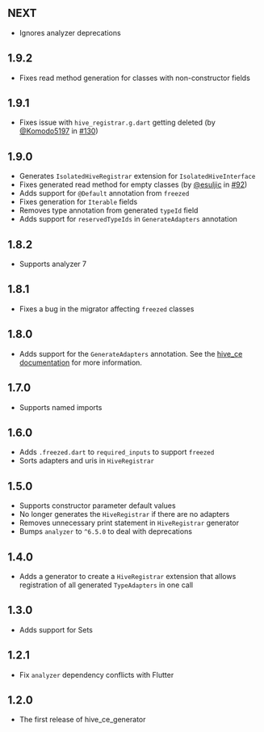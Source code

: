 ## NEXT

- Ignores analyzer deprecations

## 1.9.2

- Fixes read method generation for classes with non-constructor fields

## 1.9.1

- Fixes issue with `hive_registrar.g.dart` getting deleted (by [@Komodo5197](https://github.com/Komodo5197) in [#130](https://github.com/IO-Design-Team/hive_ce/pull/130))

## 1.9.0

- Generates `IsolatedHiveRegistrar` extension for `IsolatedHiveInterface`
- Fixes generated read method for empty classes (by [@esuljic](https://github.com/esuljic) in [#92](https://github.com/IO-Design-Team/hive_ce/pull/92))
- Adds support for `@Default` annotation from `freezed`
- Fixes generation for `Iterable` fields
- Removes type annotation from generated `typeId` field
- Adds support for `reservedTypeIds` in `GenerateAdapters` annotation

## 1.8.2

- Supports analyzer 7

## 1.8.1

- Fixes a bug in the migrator affecting `freezed` classes

## 1.8.0

- Adds support for the `GenerateAdapters` annotation. See the [hive_ce documentation](https://pub.dev/packages/hive_ce) for more information.

## 1.7.0

- Supports named imports

## 1.6.0

- Adds `.freezed.dart` to `required_inputs` to support `freezed`
- Sorts adapters and uris in `HiveRegistrar`

## 1.5.0

- Supports constructor parameter default values
- No longer generates the `HiveRegistrar` if there are no adapters
- Removes unnecessary print statement in `HiveRegistrar` generator
- Bumps `analyzer` to `^6.5.0` to deal with deprecations

## 1.4.0

- Adds a generator to create a `HiveRegistrar` extension that allows registration of all generated `TypeAdapters` in one call

## 1.3.0

- Adds support for Sets

## 1.2.1

- Fix `analyzer` dependency conflicts with Flutter

## 1.2.0

- The first release of hive_ce_generator
